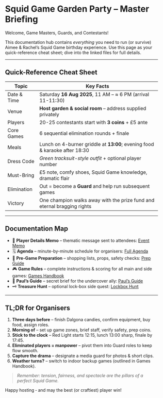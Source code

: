 # Squid Game Garden Party – Master Briefing

Welcome, Game Masters, Guards, and Contestants!  

This documentation hub contains *everything* you need to run (or survive) Aimee & Rachel’s Squid Game birthday experience. Use this page as your quick-reference cheat sheet; dive into the linked files for full details.

---

## Quick-Reference Cheat Sheet

| Topic | Key Facts |
|-------|-----------|
| Date & Time | Saturday **16 Aug 2025**, 11 AM – ≈ 6 PM (arrival 11-11:30) |
| Venue | **Host garden & social room** – address supplied privately |
| Players | 20-25 contestants start with **3 coins** + £5 ante |
| Core Games | 6 sequential elimination rounds + finale |
| Meals | Lunch on 4-burner griddle at **13:00**; evening food & karaoke after 18:30 |
| Dress Code | *Green tracksuit-style outfit* + optional player number |
| Must-Bring | £5 note, comfy shoes, Squid Game knowledge, dramatic flair |
| Elimination | Out = become a **Guard** and help run subsequent games |
| Victory | One champion walks away with the prize fund and eternal bragging rights |

---

## Documentation Map

* 📜 **Player Details Memo** – thematic message sent to attendees: [Event Memo](event-details-memo.md)
* 🗓 **Agenda** – minute-by-minute schedule for organisers: [Full Agenda](agenda.md)
* 🔧 **Pre-Game Preparation** – shopping lists, props, safety checks: [Prep Guide](pre-game-prep.md)
* 🎮 **Game Rules** – complete instructions & scoring for all main and side games: [Games Handbook](games.md)
* 🌱 **Paul’s Guide** – secret brief for the undercover ally: [Paul’s Guide](paul-guide.md)
* 🗝 **Treasure Hunt** – optional lock-box side quest: [Lockbox Hunt](lockbox-treasure-hunt.md)

---

## TL;DR for Organisers

1. **Three days before** – finish Dalgona candies, confirm equipment, buy food, assign roles.
2. **Morning of** – set up game zones, brief staff, verify safety, prep coins.
3. **Stick to the clock** – Red Light starts 12:15, lunch 13:00 sharp, finale by 17:45.
4. **Eliminated players = manpower** – pivot them into Guard roles to keep flow smooth.
5. **Capture the drama** – designate a media guard for photos & short clips.
6. **Weather turns?** – switch to indoor backup games (outlined in Games Handbook).

> *Remember: tension, fairness, and spectacle are the pillars of a perfect Squid Game.*

Happy hosting ‑ and may the best (or craftiest) player win!
